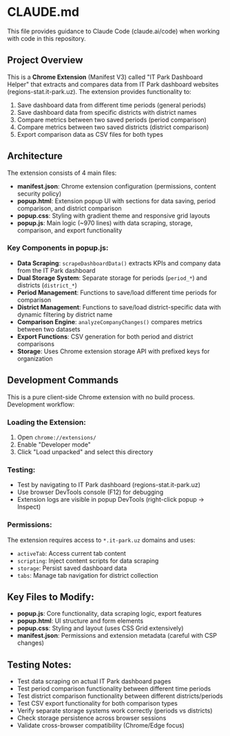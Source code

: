 # CLAUDE.md

This file provides guidance to Claude Code (claude.ai/code) when working with code in this repository.

## Project Overview

This is a **Chrome Extension** (Manifest V3) called "IT Park Dashboard Helper" that extracts and compares data from IT Park dashboard websites (regions-stat.it-park.uz). The extension provides functionality to:

1. Save dashboard data from different time periods (general periods)
2. Save dashboard data from specific districts with district names
3. Compare metrics between two saved periods (period comparison)
4. Compare metrics between two saved districts (district comparison)
5. Export comparison data as CSV files for both types

## Architecture

The extension consists of 4 main files:

- **manifest.json**: Chrome extension configuration (permissions, content security policy)
- **popup.html**: Extension popup UI with sections for data saving, period comparison, and district comparison
- **popup.css**: Styling with gradient theme and responsive grid layouts  
- **popup.js**: Main logic (~970 lines) with data scraping, storage, comparison, and export functionality

### Key Components in popup.js:

- **Data Scraping**: `scrapeDashboardData()` extracts KPIs and company data from the IT Park dashboard
- **Dual Storage System**: Separate storage for periods (`period_*`) and districts (`district_*`)
- **Period Management**: Functions to save/load different time periods for comparison
- **District Management**: Functions to save/load district-specific data with dynamic filtering by district name
- **Comparison Engine**: `analyzeCompanyChanges()` compares metrics between two datasets
- **Export Functions**: CSV generation for both period and district comparisons
- **Storage**: Uses Chrome extension storage API with prefixed keys for organization

## Development Commands

This is a pure client-side Chrome extension with no build process. Development workflow:

### Loading the Extension:
1. Open `chrome://extensions/`
2. Enable "Developer mode"  
3. Click "Load unpacked" and select this directory

### Testing:
- Test by navigating to IT Park dashboard (regions-stat.it-park.uz)
- Use browser DevTools console (F12) for debugging
- Extension logs are visible in popup DevTools (right-click popup → Inspect)

### Permissions:
The extension requires access to `*.it-park.uz` domains and uses:
- `activeTab`: Access current tab content
- `scripting`: Inject content scripts for data scraping
- `storage`: Persist saved dashboard data
- `tabs`: Manage tab navigation for district collection

## Key Files to Modify:

- **popup.js**: Core functionality, data scraping logic, export features
- **popup.html**: UI structure and form elements
- **popup.css**: Styling and layout (uses CSS Grid extensively)
- **manifest.json**: Permissions and extension metadata (careful with CSP changes)

## Testing Notes:

- Test data scraping on actual IT Park dashboard pages
- Test period comparison functionality between different time periods  
- Test district comparison functionality between different districts/periods
- Test CSV export functionality for both comparison types
- Verify separate storage systems work correctly (periods vs districts)
- Check storage persistence across browser sessions
- Validate cross-browser compatibility (Chrome/Edge focus)


